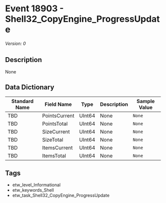 # Event 18903 - Shell32_CopyEngine_ProgressUpdate
###### Version: 0

## Description
None

## Data Dictionary
|Standard Name|Field Name|Type|Description|Sample Value|
|---|---|---|---|---|
|TBD|PointsCurrent|UInt64|None|`None`|
|TBD|PointsTotal|UInt64|None|`None`|
|TBD|SizeCurrent|UInt64|None|`None`|
|TBD|SizeTotal|UInt64|None|`None`|
|TBD|ItemsCurrent|UInt64|None|`None`|
|TBD|ItemsTotal|UInt64|None|`None`|

## Tags
* etw_level_Informational
* etw_keywords_Shell
* etw_task_Shell32_CopyEngine_ProgressUpdate